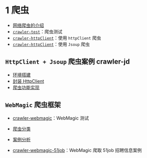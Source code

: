 # 1 爬虫
- [网络爬虫的介绍](https://blog.csdn.net/weixin_42112635/article/details/97629159)
- [`crawler-test`](https://blog.csdn.net/weixin_42112635/article/details/97629720)：爬虫测试
- [`crawler-httpClient`](https://blog.csdn.net/weixin_42112635/article/details/97634207)：使用 `httpClient` 爬虫
- [`crawler-httpClient`](https://blog.csdn.net/weixin_42112635/article/details/97663918)：使用 `Jsoup` 爬虫

## `HttpClient + Jsoup` 爬虫案例 crawler-jd
- [环境搭建](https://blog.csdn.net/weixin_42112635/article/details/97817565)
- [封装 HttpClient](https://blog.csdn.net/weixin_42112635/article/details/97837121)
- [爬虫功能实现](https://blog.csdn.net/weixin_42112635/article/details/97839939)

## `WebMagic` 爬虫框架
- [crawler-webmagic](https://blog.csdn.net/weixin_42112635/article/details/97908954)：WebMagic 测试
- [爬虫分类](https://blog.csdn.net/weixin_42112635/article/details/97943839)

- [案例分析](https://blog.csdn.net/weixin_42112635/article/details/97947153)
- [crawler-webmagic-51job](https://blog.csdn.net/weixin_42112635/article/details/97955768)：WebMagic 爬取 51job 招聘信息案例
